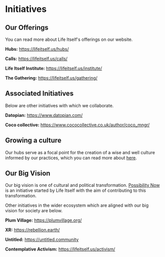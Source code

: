 # Initiatives

## Our Offerings

You can read more about Life Itself's offerings on our website.

**Hubs:** https://lifeitself.us/hubs/

**Calls:** https://lifeitself.us/calls/

**Life Itself Institute:** https://lifeitself.us/institute/

**The Gathering:** https://lifeitself.us/gathering/

## Associated Initiatives

Below are other initiatives with which we collaborate.

**Datopian:** https://www.datopian.com/

**Coco collective:** https://www.cococollective.co.uk/author/coco_mngr/

## Growing a culture

Our hubs serve as a focal point for the creation of a wise and well culture informed by our practices, which you can read more about [here](https://tao.lifeitself.us/practices).

## Our Big Vision

Our big vision is one of cultural and political transformation. [Possibility Now](https://possibilitynow.org/) is an initiative started by Life Itself with the aim of contributing to this transformation.

Other initiatives in the wider ecosystem which are aligned with our big vision for society are below.

**Plum Village:** https://plumvillage.org/

**XR:** https://rebellion.earth/

**Untitled:** https://untitled.community

**Contemplative Activism:** https://lifeitself.us/activism/